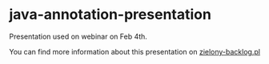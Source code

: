 # java-annotation-presentation

Presentation used on webinar on Feb 4th.

You can find more information about this presentation on [zielony-backlog.pl](https://zielony-backlog.pl/blog/2021/02/08/jak-przygotowac-prezentacje-o-javie/)
